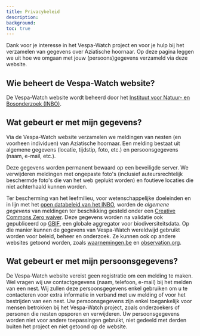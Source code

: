 ```yaml
---
title: Privacybeleid
description:
background:
toc: true
---
```


Dank voor je interesse in het Vespa-Watch project en voor je hulp bij het verzamelen van gegevens over Aziatische hoornaar. Op deze pagina leggen we uit hoe we omgaan met jouw (persoons)gegevens verzameld via deze website.

## Wie beheert de Vespa-Watch website?

De Vespa-Watch website wordt beheerd door het [Instituut voor Natuur- en Bosonderzoek (INBO)](https://www.inbo.be).

## Wat gebeurt er met mijn gegevens?

Via de Vespa-Watch website verzamelen we meldingen van nesten (en voorheen individuen) van Aziatische hoornaar. Een melding bestaat uit algemene gegevens (locatie, tijdstip, foto, etc.) en persoonsgegevens (naam, e-mail, etc.).

Deze gegevens worden permanent bewaard op een beveiligde server. We verwijderen meldingen met ongepaste foto's (inclusief auteursrechtelijk beschermde foto's die van het web geplukt worden) en foutieve locaties die niet achterhaald kunnen worden.

Ter bescherming van het leefmilieu, voor wetenschappelijke doeleinden en in lijn met het [open databeleid van het INBO](https://www.vlaanderen.be/inbo/opendatabeleid/), worden de _algemene gegevens_ van meldingen ter beschikking gesteld onder een [Creative Commons Zero waiver](https://creativecommons.org/publicdomain/zero/1.0/deed.nl). Deze gegevens worden na validatie ook gepubliceerd op [GBIF](https://www.gbif.org), een globale aggregator voor biodiversiteitsdata. Op die manier kunnen de gegevens van Vespa-Watch wereldwijd gebruikt worden voor beleid, beheer en onderzoek. Ze kunnen ook op andere websites getoond worden, zoals [waarnemingen.be](https://www.waarnemingen.be) en [observation.org](https://www.observation.org).

## Wat gebeurt er met mijn persoonsgegevens?

De Vespa-Watch website vereist geen registratie om een melding te maken. Wel vragen wij uw contactgegevens (naam, telefoon, e-mail) bij het melden van een nest. Wij zullen deze persoonsgegevens enkel gebruiken om u te contacteren voor extra informatie in verband met uw melding of voor het bestrijden van een nest. Uw persoonsgegevens zijn enkel toegankelijk voor mensen betrokken bij het Vespa-Watch project, zoals onderzoekers of personen die nesten opsporen en verwijderen. Uw persoonsgegevens worden niet voor andere toepassingen gebruikt, niet gedeeld met derden buiten het project en niet getoond op de website.
